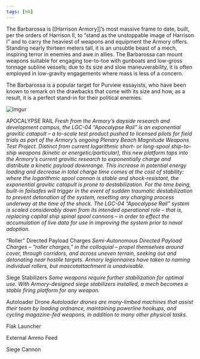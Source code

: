 ```yaml
---
tags: [HA]
---
```


The Barbarossa is [[Harrison Armory]]’s most massive frame to date, built, per the orders of Harrison II, to “stand as the unstoppable image of Harrison I” and to carry the heaviest of weapons and equipment the Armory offers. Standing nearly thirteen meters tall, it is an unsubtle beast of a mech, inspiring terror in enemies and awe in allies. The Barbarossa can mount weapons suitable for engaging toe-to-toe with gunboats and low-gross tonnage subline vessels; due to its size and slow maneuverability, it is often employed in low-gravity engagements where mass is less of a concern.

The Barbarossa is a popular target for Purview essayists, who have been known to remark on the drawbacks that come with its size and how, as a result, it is a perfect stand-in for their political enemies.

![Imgur](https://i.imgur.com/GS7eXd8.png)


APOCALYPSE RAIL
	*Fresh from the Armory’s dayside research and development campus, the LGC-04 “Apocalypse Rail” is an exponential gravitic catapult – a to-scale test product pushed to licensed pilots for field trials as part of the Armory’s ongoing Plenary Beach Magnitude Weapons Test Project.
	Distinct from current logarithmic short- or long-spool ship-to-ship weapons (kinetic or energetic/particular), this new platform taps into the Armory’s current gravitic research to exponentially charge and distribute a kinetic payload downrange. This increase in potential energy loading and decrease in total charge time comes at the cost of stability: where the logarithmic spool cannon is stable and shock-resistant, the exponential gravitic catapult is prone to destabilization. For the time being, built-in failsafes will trigger in the event of sudden traumatic destabilization to prevent detonation of the system, resetting any charging process underway at the time of the shock.
	The LGC-04 “Apocalypse Rail” system is scaled considerably down from its intended operational role – that is, replacing capital ship spinal spool cannons – in order to effect the accumulation of live data for use in improving the system prior to naval adoption.*

“Roller” Directed Payload Charges
	*Semi-Autonomous Directed Payload Charges – “roller charges,” in the colloquial – propel themselves around cover, through corridors, and across uneven terrain, seeking out and detonating near hostile targets. Armory legionnaires have taken to naming individual rollers, but mascotattachment is unadvisable.*

Siege Stabilizers
	*Some weapons require further stabilization for optimal use. With Armory-designed siege stabilizers installed, a mech becomes a stable firing platform for any weapon.*

Autoloader Drone
	*Autoloader drones are many-limbed machines that assist their team by loading ordnance, maintaining powerline hookups, and cycling magazine-fed weapons, in addition to many other physical tasks.*

Flak Launcher


External Ammo Feed


Siege Cannon